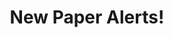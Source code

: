 ---
layout: projects
title: New Paper Alerts!
show_collection: projects
description: >
  Here I introduce my recent papers! (from 2024)
no_groups: true
---